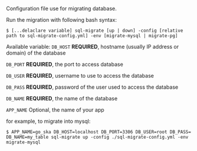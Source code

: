 Configuration file use for migrating database.

Run the migration with following bash syntax:
```shell
$ [...delaclare variable] sql-migrate [up | down] -config [relative path to sql-migrate-config.yml] -env [migrate-mysql | migrate-pg]
```

Available variable:
`DB_HOST`
**REQUIRED**, hostname (usually IP address or domain) of the database

`DB_PORT`
**REQUIRED**, the port to access database

`DB_USER`
**REQUIRED**, username to use to access the database

`DB_PASS`
**REQUIRED**, password of the user used to access the database

`DB_NAME`
**REQUIRED**, the name of the database

`APP_NAME`
Optional, the name of your app

for example, to migrate into mysql:
```shell
$ APP_NAME=go_ska DB_HOST=localhost DB_PORT=3306 DB_USER=root DB_PASS= DB_NAME=my_table sql-migrate up -config ./sql-migrate-config.yml -env migrate-mysql
```